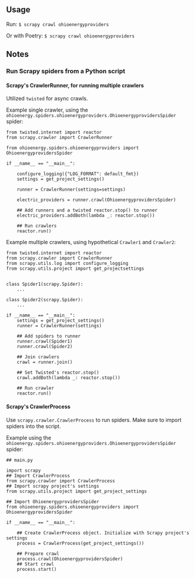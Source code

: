 ## Usage

Run: `$ scrapy crawl ohioenergyproviders`

Or with Poetry: `$ scrapy crawl ohioenergyproviders`

## Notes

### Run Scrapy spiders from a Python script

#### Scrapy's CrawlerRunner, for running multiple crawlers

Utilized `twisted` for async crawls.

Example single crawler, using the `ohioenergy.spiders.ohioenergyproviders.OhioenergyprovidersSpider` spider:

```
from twisted.internet import reactor
from scrapy.crawler import CrawlerRunner

from ohioenergy.spiders.ohioenergyproviders import OhioenergyprovidersSpider

if __name__ == "__main__":
    
    configure_logging({"LOG_FORMAT": default_fmt})
    settings = get_project_settings()
    
    runner = CrawlerRunner(settings=settings)
    
    electric_providers = runner.crawl(OhioenergyprovidersSpider)
    
    ## Add runners and a twisted reactor.stop() to runner
    electric_providers.addBoth(lambda _: reactor.stop())
    
    ## Run crawlers
    reactor.run()

```

Example multiple crawlers, using hypothetical `Crawler1` and `Crawler2`:

```
from twisted.internet import reactor
from scrapy.crawler import CrawlerRunner
from scrapy.utils.log import configure_logging
from scrapy.utils.project import get_projectsettings


class Spider1(scrapy.Spider):
    ...

class Spider2(scrapy.Spider):
    ...

if __name__ == "__main__":
    settings = get_project_settings()
    runner = CrawlerRunner(settings)

    ## Add spiders to runner
    runner.crawl(Spider1)
    runner.crawl(Spider2)

    ## Join crawlers
    crawl = runner.join()

    ## Set Twisted's reactor.stop()
    crawl.addBoth(lambda _: reactor.stop())

    ## Run crawler
    reactor.run()

```

#### Scrapy's CrawlerProcess

Use `scrapy.crawler.CrawlerProcess` to run spiders. Make sure to import spiders into the script.

Example using the `ohioenergy.spiders.ohioenergyproviders.OhioenergyprovidersSpider` spider:

```
## main.py

import scrapy
## Import CrawlerProcess
from scrapy.crawler import CrawlerProcess
## Import scrapy project's settings
from scrapy.utils.project import get_project_settings

## Import OhioenergyprovidersSpider
from ohioenergy.spiders.ohioenergyproviders import OhioenergyprovidersSpider

if __name__ == "__main__":
    
    ## Create CrawlerProcess object. Initialize with Scrapy project's settings
    process = CrawlerProcess(get_project_settings())
    
    ## Prepare crawl
    process.crawl(OhioenergyprovidersSpider)
    ## Start crawl
    process.start()

```